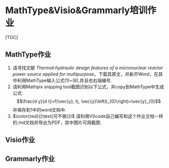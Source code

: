 # MathType&Visio&Grammarly培训作业

[TOC]

## MathType作业
1. 请寻找文献 *Thermal‐hydraulic design features of a micronuclear reactor power source applied for multipurpose*，下载其原文，并新开Word，在其中利用MathType输入公式(1)~(8),并且也右端编号.
2. 请利用Mathpix snipping tool截图识别以下公式，并copy到MathType中生成公式:$$\frac{d y}{d t}=f(\vec{y}, t), \vec{y}\left(t_{0}\right)=\vec{y}_{0}$$并保存到1中的word文档中.
3. $\color{red}{[\text{可不做}]}$ 请利用VScode自己编写和这个作业文档一样的.md文档并导出为PDF，其中图片可用截图.
## Visio作业


## Grammarly作业

